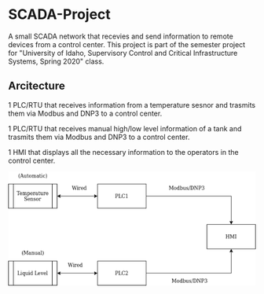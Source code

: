 # SCADA-Project
A small SCADA network that recevies and send information to remote devices from a control center. This project is part of the semester project for "University of Idaho, Supervisory Control and Critical Infrastructure Systems, Spring 2020" class.

## Arcitecture

1 PLC/RTU that receives information from a temperature sesnor and trasmits them via Modbus and DNP3 to a control center.

1 PLC/RTU that receives manual high/low level information of a tank and trasmits them via Modbus and DNP3 to a control center.

1 HMI that displays all the necessary information to the operators in the control center.

![alt text](https://github.com/georgemakrakis/SCADA-Project/blob/master/images/SCADA_Project_Architecture.png?raw=true)



